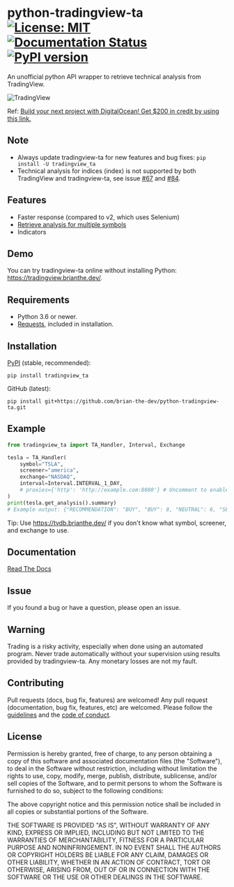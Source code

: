 # python-tradingview-ta [![License: MIT](https://img.shields.io/badge/License-MIT-yellow.svg)](https://opensource.org/licenses/MIT) [![Documentation Status](https://readthedocs.org/projects/python-tradingview-ta/badge/?version=latest)](https://python-tradingview-ta.readthedocs.io/en/latest/?badge=latest) [![PyPI version](https://img.shields.io/pypi/v/tradingview-ta)](https://pypi.org/project/tradingview-ta/)
 An unofficial python API wrapper to retrieve technical analysis from TradingView.
 
 ![TradingView](https://raw.githubusercontent.com/brian-the-dev/python-tradingview-ta/main/images/tradingview.png)
 
 Ref: [Build your next project with DigitalOcean! Get $200 in credit by using this link.](https://m.do.co/c/69bc2c8e7368)

## Note
 - Always update tradingview-ta for new features and bug fixes: `pip install -U tradingview_ta`
 - Technical analysis for indices (index) is not supported by both TradingView and tradingview-ta, see issue [#67](https://github.com/brian-the-dev/python-tradingview-ta/issues/67) and [#84](https://github.com/brian-the-dev/python-tradingview-ta/issues/84).
 
## Features
* Faster response (compared to v2, which uses Selenium)
* [Retrieve analysis for multiple symbols](https://python-tradingview-ta.readthedocs.io/en/latest/usage.html#retrieving-multiple-analysis)
* Indicators

## Demo
You can try tradingview-ta online without installing Python: https://tradingview.brianthe.dev/.

## Requirements
 - Python 3.6 or newer.
 - [Requests](https://pypi.org/project/requests/), included in installation.
 
## Installation
 [PyPI](https://pypi.org/project/tradingview-ta/) (stable, recommended):
 
```pip install tradingview_ta```

 GitHub (latest):
 
```pip install git+https://github.com/brian-the-dev/python-tradingview-ta.git```


## Example
```python
from tradingview_ta import TA_Handler, Interval, Exchange

tesla = TA_Handler(
    symbol="TSLA",
    screener="america",
    exchange="NASDAQ",
    interval=Interval.INTERVAL_1_DAY,
    # proxies={'http': 'http://example.com:8080'} # Uncomment to enable proxy (replace the URL).
)
print(tesla.get_analysis().summary)
# Example output: {"RECOMMENDATION": "BUY", "BUY": 8, "NEUTRAL": 6, "SELL": 3}
```

Tip: Use https://tvdb.brianthe.dev/ if you don't know what symbol, screener, and exchange to use.

## Documentation
 [Read The Docs](https://python-tradingview-ta.readthedocs.io)

## Issue
 If you found a bug or have a question, please open an issue.
  
## Warning
 Trading is a risky activity, especially when done using an automated program. Never trade automatically without your supervision using results provided by tradingview-ta. Any monetary losses are not my fault.

## Contributing
 Pull requests (docs, bug fix, features) are welcomed! Any pull request (documentation, bug fix, features, etc) are welcomed. Please follow the [guidelines](https://github.com/brian-the-dev/python-tradingview-ta/blob/main/CONTRIBUTING.md) and the [code of conduct](https://github.com/brian-the-dev/python-tradingview-ta/blob/main/CODE_OF_CONDUCT.md).
 
## License
 Permission is hereby granted, free of charge, to any person obtaining a copy of this software and associated documentation files (the "Software"), to deal in the Software without restriction, including without limitation the rights to use, copy, modify, merge, publish, distribute, sublicense, and/or sell copies of the Software, and to permit persons to whom the Software is furnished to do so, subject to the following conditions:

 The above copyright notice and this permission notice shall be included in all copies or substantial portions of the Software.

 THE SOFTWARE IS PROVIDED "AS IS", WITHOUT WARRANTY OF ANY KIND, EXPRESS OR IMPLIED, INCLUDING BUT NOT LIMITED TO THE WARRANTIES OF MERCHANTABILITY, FITNESS FOR A PARTICULAR PURPOSE AND NONINFRINGEMENT. IN NO EVENT SHALL THE AUTHORS OR COPYRIGHT HOLDERS BE LIABLE FOR ANY CLAIM, DAMAGES OR OTHER LIABILITY, WHETHER IN AN ACTION OF CONTRACT, TORT OR OTHERWISE, ARISING FROM, OUT OF OR IN CONNECTION WITH THE SOFTWARE OR THE USE OR OTHER DEALINGS IN THE SOFTWARE.
